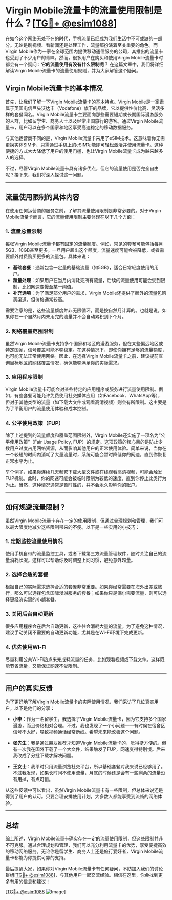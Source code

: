 # Virgin Mobile流量卡的流量使用限制是什么？[[TG💪+ @esim1088](https://t.me/s/esim1088)]

在如今这个网络无处不在的时代，手机流量已经成为我们生活中不可或缺的一部分。无论是刷视频、看新闻还是处理工作，流量都扮演着至关重要的角色。而Virgin Mobile作为一家在全球范围内提供移动通信服务的公司，其推出的流量卡也受到了不少用户的青睐。然而，很多用户在购买和使用Virgin Mobile流量卡时都会有一个疑问：**它的流量使用有没有什么限制呢？** 在这篇文章中，我们将详细解读Virgin Mobile流量卡的流量使用规则，并为大家解答这个疑问。

## Virgin Mobile流量卡的基本情况

首先，让我们了解一下Virgin Mobile流量卡的基本特点。Virgin Mobile是一家隶属于英国电信巨头沃达丰（Vodafone）旗下的品牌，它以提供性价比高、灵活多样的套餐闻名。Virgin Mobile流量卡主要面向那些需要短期或长期国际漫游服务的人群，比如留学生、商务人士以及经常出国旅行的游客。通过Virgin Mobile流量卡，用户可以在多个国家和地区享受高速稳定的移动数据服务。

与其他运营商不同的是，Virgin Mobile流量卡采用了eSIM技术。这意味着你无需更换实体SIM卡，只需通过手机上的eSIM功能即可轻松激活并使用流量卡。这种便捷的方式大大降低了用户的使用门槛，也让Virgin Mobile流量卡成为越来越多人的选择。

不过，尽管Virgin Mobile流量卡具有诸多优点，但它的流量使用是否完全自由呢？接下来，我们将深入探讨这一问题。

---

## 流量使用限制的具体内容

在使用任何运营商的服务之前，了解其流量使用限制是非常必要的。对于Virgin Mobile流量卡而言，它的流量使用限制主要体现在以下几个方面：

### 1. **流量总量限制**
   每张Virgin Mobile流量卡都有固定的流量额度。例如，常见的套餐可能包括每月5GB、10GB甚至更多。一旦用户超出这个额度，流量速度可能会被降低，或者需要额外付费购买更多的流量包。具体来说：
   - **基础套餐**：通常包含一定量的基础流量（如5GB），适合日常轻度使用的用户。
   - **超量处理**：如果用户在当月内消耗完所有流量，后续的流量使用可能会受到限制，比如网速变慢至某一阈值。
   - **补充选项**：为了满足部分用户的需求，Virgin Mobile还提供了额外的流量包购买渠道，但价格通常较高。

需要注意的是，这些流量额度并非无限循环，而是按自然月计算的。也就是说，如果你在一个自然月内未用完的流量并不会自动累积到下个月。

### 2. **网络覆盖范围限制**
   虽然Virgin Mobile流量卡支持多个国家和地区的漫游服务，但在某些偏远地区或特定国家，信号覆盖可能不够稳定。在这种情况下，即使你拥有足够的流量额度，也可能无法正常使用网络。因此，在选择Virgin Mobile流量卡之前，建议提前查询目标地区的网络覆盖情况，确保能够满足你的实际需求。

### 3. **应用程序限制**
   Virgin Mobile流量卡可能会对某些特定的应用程序或服务进行流量使用限制。例如，有些套餐可能允许免费使用社交媒体应用（如Facebook、WhatsApp等），但对于其他类型的流量（如下载大文件或观看高清视频）则会有所限制。这主要是为了平衡用户的流量使用体验和成本控制。

### 4. **公平使用政策（FUP）**
   除了上述提到的流量额度和覆盖范围限制外，Virgin Mobile还实施了一项名为“公平使用政策”（Fair Usage Policy, FUP）的规定。这项政策的核心目的是防止少数用户过度占用网络资源，从而影响其他用户的正常使用体验。简单来说，当你在一个较短的时间内消耗了大量流量时，系统可能会暂时降低你的网速，直到你恢复正常水平为止。

   举个例子，如果你连续几天频繁下载大型文件或在线观看高清视频，可能会触发FUP机制。此时，你的网速可能会被临时限制为较低的速度，直到你停止此类行为为止。当然，这种情况通常是暂时性的，并不会永久影响你的账户。

---

## 如何规避流量限制？

虽然Virgin Mobile流量卡存在一定的使用限制，但通过合理规划和管理，我们可以最大限度地减少这些限制带来的不便。以下是一些实用的小技巧：

### 1. **定期监控流量使用情况**
   使用手机自带的流量监控工具，或者下载第三方流量管理软件，随时关注自己的流量消耗状况。这样可以帮助你及时调整上网习惯，避免意外超量。

### 2. **选择合适的套餐**
   根据自己的实际需求选择合适的套餐非常重要。如果你经常需要在海外出差或旅行，那么可以选择包含国际漫游服务的套餐；如果你只是偶尔需要流量，则可以选择更经济实惠的小额套餐。

### 3. **关闭后台自动更新**
   很多应用程序会在后台自动更新，这往往会消耗大量的流量。为了避免这种情况，建议手动关闭不需要的自动更新功能，尤其是在Wi-Fi环境下完成更新。

### 4. **优先使用Wi-Fi**
   尽量利用公共Wi-Fi热点来完成耗流量的任务，比如观看视频或下载文件。这样既能节省流量，又能保证网速不受限制。

---

## 用户的真实反馈

为了更好地了解Virgin Mobile流量卡的实际使用情况，我们采访了几位真实用户，以下是他们的分享：

- **小李**：作为一名留学生，我选择了Virgin Mobile流量卡，因为它支持多个国家漫游，而且价格相对合理。不过，我也发现了一个小问题——有时候在宿舍区信号不太好，导致视频通话经常断线。希望未来能改善这个问题。

- **张先生**：我是通过朋友推荐才知道Virgin Mobile流量卡的，觉得挺方便的。但有一次我在国外下载了一个大文件，结果触发了FUP，网速变得特别慢。后来我改成了分批下载才解决问题。

- **王女士**：我平时只用流量浏览社交平台，所以基础套餐对我来说已经够用了。不过我发现，如果长时间不使用流量，月底的时候还是会有一些剩余的流量没有用掉，有点可惜。

从这些反馈中可以看出，虽然Virgin Mobile流量卡有一些限制，但总体来说还是得到了用户的认可。只要合理安排使用计划，大多数人都能享受到流畅的网络体验。

---

## 总结

综上所述，Virgin Mobile流量卡确实存在一定的流量使用限制，但这些限制并非不可克服。通过合理规划和管理，我们可以充分利用流量卡的优势，享受便捷高效的移动网络服务。无论你是留学生、商务人士还是旅行爱好者，Virgin Mobile流量卡都能为你提供可靠的支持。

最后提醒大家，如果你对Virgin Mobile流量卡有任何疑问，不妨加入我们的讨论群组[[TG💪+ @esim1088](https://t.me/s/esim1088)]，与其他用户一起交流经验。相信在这里，你会找到更多有用的信息和建议！

[[TG💪+ @esim1088](https://t.me/s/esim1088) ![Image](https://i.postimg.cc/4NQfJmqS/Snipaste-2025-05-13-00-14-12.png)]